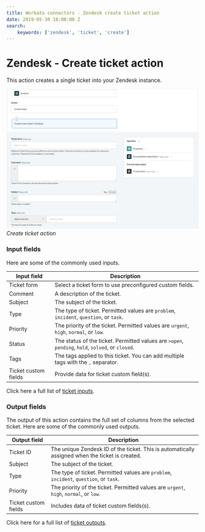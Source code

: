 ```yaml
---
title: Workato connectors - Zendesk create ticket action
date: 2019-05-30 18:00:00 Z
search:
    keywords: ['zendesk', 'ticket', 'create']
---
```


# Zendesk - Create ticket action
This action creates a single ticket into your Zendesk instance.

![Create ticket action](/assets/images/connectors/zendesk/create-ticket-action.png)
*Create ticket action*

### Input fields
Here are some of the commonly used inputs.

| Input field | Description                                       |
|-------------|---------------------------------------------------|
| Ticket form | Select a ticket form to use preconfigured custom fields. |
| Comment     | A description of the ticket.                      |
| Subject     | The subject of the ticket.                        |
| Type        | The type of ticket. Permitted values are `problem`, `incident`, `question`, or `task`. |
| Priority    | The priority of the ticket. Permitted values are `urgent`, `high`, `normal`, or `low`. |
| Status      | The status of the ticket. Permitted values are `>open`, `pending`, `hold`, `solved`, or `closed`. |
| Tags       | The tags applied to this ticket. You can add multiple tags with the `,` separator. |
| Ticket custom fields | Provide data for ticket custom field(s). |

Click here a full list of [ticket inputs](/connectors/zendesk/ticket-fields.md#ticket-input-fields).

### Output fields
The output of this action contains the full set of columns from the selected ticket. Here are some of the commonly used outputs.

| Output field | Description                                       |
|--------------|---------------------------------------------------|
| Ticket ID    | The unique Zendesk ID of the ticket. This is automatically assigned when the ticket is created. |
| Subject      | The subject of the ticket.                        |
| Type         | The type of ticket. Permitted values are `problem`, `incident`, `question`, or `task`. |
| Priority     | The priority of the ticket. Permitted values are `urgent`, `high`, `normal`, or `low`. |
| Ticket custom fields | Includes data of ticket custom fields(s). |

Click here for a full list of [ticket outputs](/connectors/zendesk/ticket-fields.md#ticket-output-fields).

